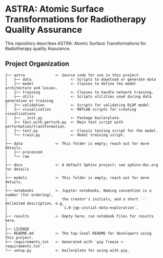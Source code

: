ASTRA: Atomic Surface Transformations for Radiotherapy Quality Assurance
==============================

This repository describes ASTRA: Atomic Surface Transformations for Radiotherapy quality Assurance.

Project Organization
------------
    
    ├── astra              <- Source code for use in this project.
    │   ├── data                  <- Scripts to download or generate data
    │   ├── model                 <- Classes to define the model architecture and losses.
    │   ├── training              <- Classes to handle network training.
    │   ├── utils                 <- Scripts utilities used during data generation or training
    │   ├── validation            <- Scripts for validating DLDP model
    │   ├── visualization         <- MATLAB scripts for creating visualizations
    │   ├── __init.py             <- Package boilerplate.
    │   ├── test_with_perturb.py  <- Main test script with perturbation/transformation.
    │   ├── test.py               <- Classic testing script for the model.
    │   └── train.py              <- Model training script.
    │
    ├── data               <- This folder is empty; reach out for more details.
    │   ├── processed
    │   └── raw
    │
    ├── docs               <- A default Sphinx project; see sphinx-doc.org for details
    │
    ├── models             <- This folder is empty; reach out for more details.
    │
    ├── notebooks          <- Jupyter notebooks. Naming convention is a number (for ordering),
    │                         the creator's initials, and a short `-` delimited description, e.g.
    │                         `1.0-jqp-initial-data-exploration`.
    │
    ├── results            <- Empty here; run notebook files for results here.
    │
    ├── LICENSE
    ├── README.md          <- The top-level README for developers using this project.
    ├── requirements.txt   <- Generated with `pip freeze > requirements.txt`.
    └── setup.py           <- boilerplate for using with pip.
